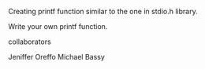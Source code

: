 Creating printf function similar to the one in stdio.h library.

Write your own printf function.

collaborators

Jeniffer Oreffo
Michael Bassy
